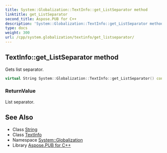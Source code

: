 ```yaml
---
title: System::Globalization::TextInfo::get_ListSeparator method
linktitle: get_ListSeparator
second_title: Aspose.PUB for C++
description: 'System::Globalization::TextInfo::get_ListSeparator method. Gets list separator in C++.'
type: docs
weight: 300
url: /cpp/system.globalization/textinfo/get_listseparator/
---
```

## TextInfo::get_ListSeparator method


Gets list separator.

```cpp
virtual String System::Globalization::TextInfo::get_ListSeparator() const
```


### ReturnValue

List separator.

## See Also

* Class [String](../../../system/string/)
* Class [TextInfo](../)
* Namespace [System::Globalization](../../)
* Library [Aspose.PUB for C++](../../../)
